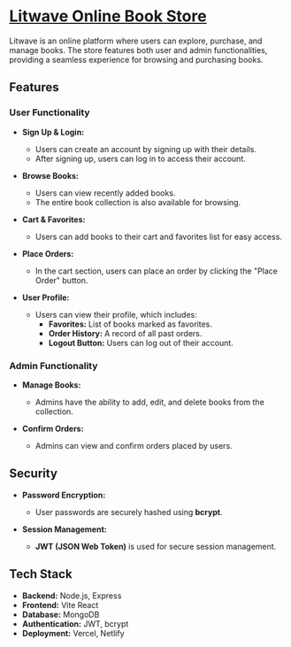 # [Litwave Online Book Store](https://litwave.vercel.app)

Litwave is an online platform where users can explore, purchase, and manage books. The store features both user and admin functionalities, providing a seamless experience for browsing and purchasing books.

## Features

### User Functionality

- **Sign Up & Login:**
  - Users can create an account by signing up with their details.
  - After signing up, users can log in to access their account.

- **Browse Books:**
  - Users can view recently added books.
  - The entire book collection is also available for browsing.

- **Cart & Favorites:**
  - Users can add books to their cart and favorites list for easy access.
  
- **Place Orders:**
  - In the cart section, users can place an order by clicking the "Place Order" button.

- **User Profile:**
  - Users can view their profile, which includes:
    - **Favorites:** List of books marked as favorites.
    - **Order History:** A record of all past orders.
    - **Logout Button:** Users can log out of their account.

### Admin Functionality

- **Manage Books:**
  - Admins have the ability to add, edit, and delete books from the collection.

- **Confirm Orders:**
  - Admins can view and confirm orders placed by users.

## Security

- **Password Encryption:**
  - User passwords are securely hashed using **bcrypt**.

- **Session Management:**
  - **JWT (JSON Web Token)** is used for secure session management.
<!--
## Screenshots

Here are some screenshots of the Litwave Online Book Store:

- **Homepage:**
  ![Homepage Screenshot](path/to/homepage-screenshot.png)

- **Book Details:**
  ![Book Details Screenshot](path/to/book-details-screenshot.png)

- **Cart Page:**
  ![Cart Page Screenshot](path/to/cart-page-screenshot.png)

- **Admin Dashboard:**
  ![Admin Dashboard Screenshot](path/to/admin-dashboard-screenshot.png)-->
  
<!--## Demo Video

Check out the demo video of the Litwave Online Book Store to see it in action:

[![Litwave Demo Video](path/to/video-thumbnail.png)](https://www.youtube.com/watch?v=your-demo-video-link)

> _Click the image above to watch the demo video._-->

## Tech Stack

- **Backend:** Node.js, Express
- **Frontend:** Vite React
- **Database:** MongoDB
- **Authentication:** JWT, bcrypt
- **Deployment:** Vercel, Netlify